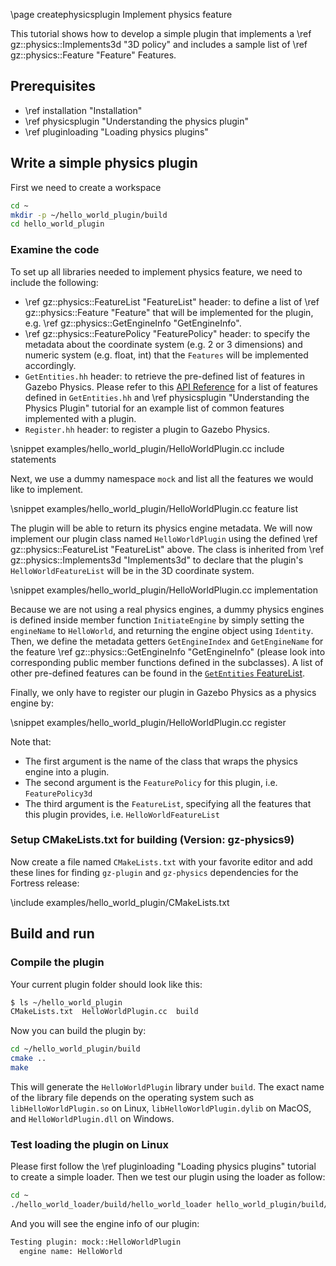 \page createphysicsplugin Implement physics feature

This tutorial shows how to develop a simple plugin that implements a
\ref gz::physics::Implements3d "3D policy" and includes a sample list of
\ref gz::physics::Feature "Feature" Features.

## Prerequisites

- \ref installation "Installation"
- \ref physicsplugin "Understanding the physics plugin"
- \ref pluginloading "Loading physics plugins"

## Write a simple physics plugin

First we need to create a workspace

```bash
cd ~
mkdir -p ~/hello_world_plugin/build
cd hello_world_plugin
```

### Examine the code

To set up all libraries needed to implement physics feature, we need to include the following:
- \ref gz::physics::FeatureList "FeatureList" header: to define a list of
\ref gz::physics::Feature "Feature" that will be implemented for the
plugin, e.g. \ref gz::physics::GetEngineInfo "GetEngineInfo".
- \ref gz::physics::FeaturePolicy "FeaturePolicy" header: to specify the
metadata about the coordinate system (e.g. 2 or 3 dimensions) and numeric system
(e.g. float, int) that the `Features` will be implemented accordingly.
- `GetEntities.hh` header: to retrieve the pre-defined list of features in
Gazebo Physics. Please refer to this [API Reference](https://gazebosim.org/api/physics/2.0/GetEntities_8hh.html)
for a list of features defined in `GetEntities.hh` and \ref physicsplugin
"Understanding the Physics Plugin" tutorial for an example list of common features
implemented with a plugin.
- `Register.hh` header: to register a plugin to Gazebo Physics.

\snippet examples/hello_world_plugin/HelloWorldPlugin.cc include statements

Next, we use a dummy namespace `mock` and list all the features we would like to implement.

\snippet examples/hello_world_plugin/HelloWorldPlugin.cc feature list

The plugin will be able to return its physics engine metadata.
We will now implement our plugin class named `HelloWorldPlugin`
using the defined \ref gz::physics::FeatureList "FeatureList" above.
The class is inherited from \ref gz::physics::Implements3d "Implements3d"
to declare that the plugin's `HelloWorldFeatureList` will be in the 3D
coordinate system.

\snippet examples/hello_world_plugin/HelloWorldPlugin.cc implementation

Because we are not using a real physics engines, a dummy
physics engines is defined inside member function `InitiateEngine` by simply setting the `engineName` to `HelloWorld`,
and returning the engine object using `Identity`. Then, we
define the metadata getters `GetEngineIndex` and `GetEngineName` for the
feature \ref gz::physics::GetEngineInfo "GetEngineInfo" (please look into
corresponding public member functions defined in the subclasses). A list of other
pre-defined features can be found in the [`GetEntities` FeatureList](https://gazebosim.org/api/physics/2.0/GetEntities_8hh.html).

Finally, we only have to register our plugin in Gazebo Physics as a physics
engine by:

\snippet examples/hello_world_plugin/HelloWorldPlugin.cc register

Note that:
- The first argument is the name of the class that wraps the physics engine into
a plugin.
- The second argument is the `FeaturePolicy` for this plugin, i.e. `FeaturePolicy3d`
- The third argument is the `FeatureList`, specifying all the features that this
plugin provides, i.e. `HelloWorldFeatureList`

### Setup CMakeLists.txt for building (Version: gz-physics9)

Now create a file named `CMakeLists.txt` with your favorite editor and add these
lines for finding `gz-plugin` and `gz-physics` dependencies for the Fortress release:

\include examples/hello_world_plugin/CMakeLists.txt

## Build and run

### Compile the plugin

Your current plugin folder should look like this:

```bash
$ ls ~/hello_world_plugin
CMakeLists.txt  HelloWorldPlugin.cc  build
```

Now you can build the plugin by:

```bash
cd ~/hello_world_plugin/build
cmake ..
make
```

This will generate the `HelloWorldPlugin` library under `build`.
The exact name of the library file depends on the operating system
such as `libHelloWorldPlugin.so` on Linux, `libHelloWorldPlugin.dylib` on MacOS,
and `HelloWorldPlugin.dll` on Windows.

### Test loading the plugin on Linux

Please first follow the \ref pluginloading "Loading physics plugins" tutorial
to create a simple loader. Then we test our plugin using the loader as follow:

```bash
cd ~
./hello_world_loader/build/hello_world_loader hello_world_plugin/build/libHelloWorldPlugin.so
```

And you will see the engine info of our plugin:

```bash
Testing plugin: mock::HelloWorldPlugin
  engine name: HelloWorld
```


